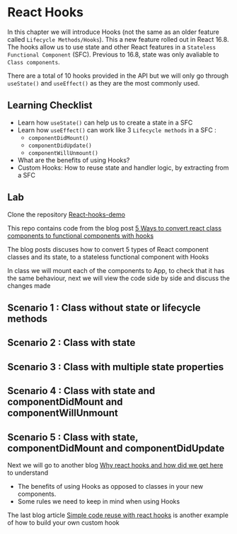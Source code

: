 # React Hooks

In this chapter we will introduce Hooks (not the same as an older feature called `Lifecycle Methods/Hooks`). This a new feature rolled out in React 16.8. The hooks allow us to use state and other React features in a `Stateless Functional Component` (SFC). Previous to 16.8, state was only avaliable to `Class components`.

There are a total of 10 hooks provided in the API but we will only go through `useState()` and `useEffect()` as they are the most commonly used. 

## Learning Checklist
- Learn how `useState()` can help us to create a state in a SFC 
- Learn how `useEffect()` can work like 3 `Lifecycle methods` in a SFC :
    - `componentDidMount()`
    - `componentDidUpdate()`
    - `componentWillUnmount()`
- What are the benefits of using Hooks?
- Custom Hooks: How to reuse state and handler logic, by extracting from a SFC

## Lab

Clone the repository [React-hooks-demo](https://github.com/thoughtworks-jumpstart/react-hooks-demo)

This repo contains code from the blog post [5 Ways to convert react class components to functional components with hooks](https://scotch.io/tutorials/5-ways-to-convert-react-class-components-to-functional-components-w-react-hooks)

The blog posts discuses how to convert 5 types of React component classes and its state, to a stateless functional component with Hooks

In class we will mount each of the components to App, to check that it has the same behaviour, next we will view the code side by side and discuss the changes made  

## Scenario 1 : Class without state or lifecycle methods
## Scenario 2 : Class with state
## Scenario 3 : Class with multiple state properties
## Scenario 4 : Class with state and componentDidMount and componentWillUnmount
## Scenario 5 : Class with state, componentDidMount and componentDidUpdate


Next we will go to another blog [Why react hooks and how did we get here](https://medium.freecodecamp.org/why-react-hooks-and-how-did-we-even-get-here-aa5ed5dc96af) to understand 
- The benefits of using Hooks as opposed to classes in your new components. 
- Some rules we need to keep in mind when using Hooks

The last blog article [Simple code reuse with react hooks](https://blog.bitsrc.io/simple-code-reuse-with-react-hooks-432f390696bf) is another example of how to build your own custom hook



